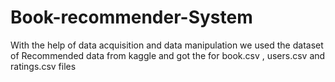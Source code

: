 # Book-recommender-System
With the help of data acquisition and data manipulation we used the dataset of Recommended data from kaggle and got the for book.csv , users.csv and ratings.csv files 
